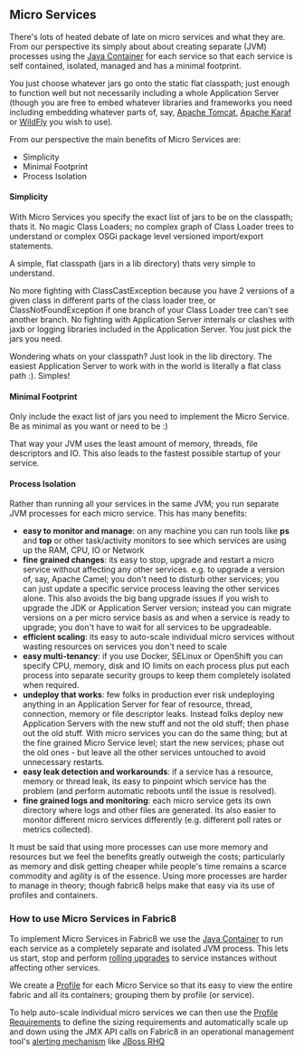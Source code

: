 ## Micro Services

There's lots of heated debate of late on micro services and what they are. From our perspective its simply about about creating separate (JVM) processes using the [Java Container](http://fabric8.io/gitbook/javaContainer.html) for each service so that each service is self contained, isolated, managed and has a minimal footprint.

You just choose whatever jars go onto the static flat classpath; just enough to function well but not necessarily including a whole Application Server (though you are free to embed whatever libraries and frameworks you need including embedding whatever parts of, say, [Apache Tomcat](http://tomcat.apache.org/), [Apache Karaf](http://karaf.apache.org/) or [WildFly](http://wildfly.org/) you wish to use).

From our perspective the main benefits of Micro Services are:

* Simplicity
* Minimal Footprint
* Process Isolation

#### Simplicity

With Micro Services you specify the exact list of jars to be on the classpath; thats it. No magic Class Loaders; no complex graph of Class Loader trees to understand or complex OSGi package level versioned import/export statements. 

A simple, flat classpath (jars in a lib directory) thats very simple to understand.  

No more fighting with ClassCastException because you have 2 versions of a given class in different parts of the class loader tree, or ClassNotFoundException if one branch of your Class Loader tree can't see another branch. No fighting with Application Server internals or clashes with jaxb or logging libraries included in the Application Server. You just pick the jars you need.

Wondering whats on your classpath? Just look in the lib directory. The easiest Application Server to work with in the world is literally a flat class path :). Simples!

#### Minimal Footprint

Only include the exact list of jars you need to implement the Micro Service. Be as minimal as you want or need to be :)

That way your JVM uses the least amount of memory, threads, file descriptors and IO. This also leads to the fastest possible startup of your service. 

#### Process Isolation

Rather than running all your services in the same JVM; you run separate JVM processes for each micro service. This has many benefits:

* **easy to monitor and manage**: on any machine you can run tools like **ps** and **top** or other task/activity monitors to see which services are using up the RAM, CPU, IO or Network
* **fine grained changes**: its easy to stop, upgrade and restart a micro service without affecting any other services. e.g. to upgrade a version of, say, Apache Camel; you don't need to disturb other services; you can just update a specific service process leaving the other services alone. This also avoids the big bang upgrade issues if you wish to upgrade the JDK or Application Server version; instead you can migrate versions on a per micro service basis as and when a service is ready to upgrade; you don't have to wait for all services to be upgradeable.
* **efficient scaling**: its easy to auto-scale individual micro services without wasting resources on services you don't need to scale
* **easy multi-tenancy**: if you use Docker, SELinux or OpenShift you can specify CPU, memory, disk and IO limits on each process plus put each process into separate security groups to keep them completely isolated when required.
* **undeploy that works**: few folks in production ever risk undeploying anything in an Application Server for fear of resource, thread, connection, memory or file descriptor leaks. Instead folks deploy new Application Servers with the new stuff and not the old stuff; then phase out the old stuff. With micro services you can do the same thing; but at the fine grained Micro Service level; start the new services; phase out the old ones - but leave all the other services untouched to avoid unnecessary restarts.
* **easy leak detection and workarounds**: if a service has a resource, memory or thread leak, its easy to pinpoint which service has the problem (and perform automatic reboots until the issue is resolved).
* **fine grained logs and monitoring**: each micro service gets its own directory where logs and other files are generated. Its also easier to monitor different micro services differently (e.g. different poll rates or metrics collected).

It must be said that using more processes can use more memory and resources but we feel the benefits greatly outweigh the costs; particularly as memory and disk getting cheaper while people's time remains a scarce commodity and agility is of the essence. Using more processes are harder to manage in theory; though fabric8 helps make that easy via its use of profiles and containers.

### How to use Micro Services in Fabric8

To implement Micro Services in Fabric8 we use the [Java Container](javaContainer.html) to run each service as a completely separate and isolated JVM process. This lets us start, stop and perform [rolling upgrades](rollingUpgrade.html) to service instances without affecting other services.

We create a [Profile](profiles.html) for each Micro Service so that its easy to view the entire fabric and all its containers; grouping them by profile (or service).

To help auto-scale individual micro services we can then use the [Profile Requirements](requirements.html) to define the sizing requirements and automatically scale up and down using the JMX API calls on Fabric8 in an operational management tool's [alerting mechanism](https://docs.jboss.org/author/display/RHQ/Alerts) like [JBoss RHQ](http://rhq.jboss.org/)



